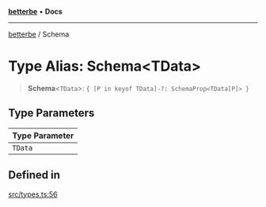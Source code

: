 [**betterbe**](../README.md) • **Docs**

---

[betterbe](../README.md) / Schema

# Type Alias: Schema\<TData\>

> **Schema**\<`TData`\>: `{ [P in keyof TData]-?: SchemaProp<TData[P]> }`

## Type Parameters

| Type Parameter |
| -------------- |
| `TData`        |

## Defined in

[src/types.ts:56](https://github.com/ericvera/betterbe/blob/main/src/types.ts#L56)
